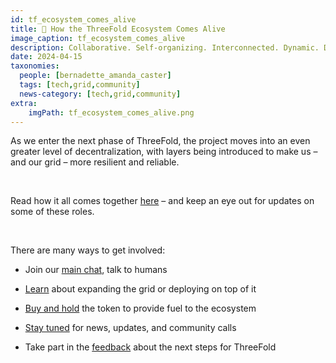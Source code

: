 ```yaml
---
id: tf_ecosystem_comes_alive
title: 🌿 How the ThreeFold Ecosystem Comes Alive
image_caption: tf_ecosystem_comes_alive
description: Collaborative. Self-organizing. Interconnected. Dynamic. Diverse. Resilient. Sustainable.
date: 2024-04-15
taxonomies:
  people: [bernadette_amanda_caster]
  tags: [tech,grid,community]
  news-category: [tech,grid,community]
extra:
    imgPath: tf_ecosystem_comes_alive.png
---
```


As we enter the next phase of ThreeFold, the project moves into an even greater level of decentralization, with layers being introduced to make us – and our grid – more resilient and reliable.

<br/>

Read how it all comes together [here](https://www.threefold.io/blog/tf-ecosystem-comes-alive/)  – and keep an eye out for updates on some of these roles.

</br>

There are many ways to get involved:
<ul>
<li>

Join our [main chat](https://t.me/threefold), talk to humans</li>
<li>

[Learn](https://manual.grid.tf/) about expanding the grid or deploying on top of it</li>

<li>

[Buy and hold](https://manual.grid.tf/documentation/threefold_token/buy_sell_tft/buy_sell_tft.html) the token to provide fuel to the ecosystem</li>

<li>

[Stay tuned](https://t.me/threefoldnews) for news, updates, and community calls</li>
<li>

Take part in the [feedback](https://forum.threefold.io/t/feedback-on-our-tfgrid-3-14/4276) about the next steps for ThreeFold</li>
</ul>




